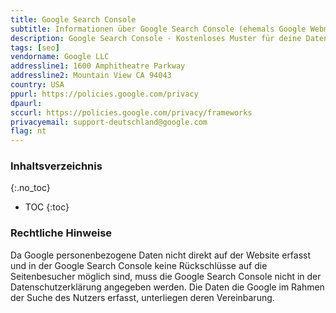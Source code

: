 ```yaml
---
title: Google Search Console
subtitle: Informationen über Google Search Console (ehemals Google Webmaster Tools)
description: Google Search Console - Kostenloses Muster für deine Datenschutzerklärung inkl. technischer und juristischer Hinweise.
tags: [seo]
vendorname: Google LLC
addressline1: 1600 Amphitheatre Parkway
addressline2: Mountain View CA 94043
country: USA
ppurl: https://policies.google.com/privacy
dpaurl: 
sccurl: https://policies.google.com/privacy/frameworks
privacyemail: support-deutschland@google.com
flag: nt
---
```

### Inhaltsverzeichnis
{:.no_toc}
* TOC
{:toc}

### Rechtliche Hinweise
Da Google personenbezogene Daten nicht direkt auf der Website erfasst und in der Google Search Console keine Rückschlüsse auf die Seitenbesucher möglich sind, muss die Google Search Console nicht in der Datenschutzerklärung angegeben werden. Die Daten die Google im Rahmen der Suche des Nutzers erfasst, unterliegen deren Vereinbarung.